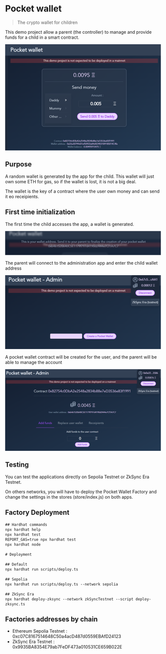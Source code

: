 # Pocket wallet

> The crypto wallet for children

This demo project allow a parent (the controller) to manage and provide funds for a child in a smart contract.

![User application](./doc/assets/user_app.png)

## Purpose

A random wallet is generated by the app for the child. 
This wallet will just own some ETH for gas, so if the wallet is lost, it is not a big deal.

The wallet is the key of a contract where the user own money and can send it eo receipients.

## First time initialization

The first time the child accesses the app, a wallet is generated.

![User application : First time](./doc/assets/user_app_firsttime.png)

The parent will connect to the administration app and enter the child wallet address

![Admin application : First time](./doc/assets/admin_app_firsttime.png)

A pocket wallet contract will be created for the user, and the parent will be able to manage the account

![Alt text](./doc/assets/admin_app.png)

## Testing

You can test the applications directly on Sepolia Testnet or ZkSync Era Testnet.

On others networks, you will have to deploy the Pocket Wallet Factory and change the settings in the stores (store/index.js) on both apps. 

## Factory Deployment

```shell
## Hardhat commands 
npx hardhat help
npx hardhat test
REPORT_GAS=true npx hardhat test
npx hardhat node

# Deployment

## Default
npx hardhat run scripts/deploy.ts

## Sepolia
npx hardhat run scripts/deploy.ts --network sepolia

## ZkSync Era
npx hardhat deploy-zksync --network zkSyncTestnet --script deploy-zksync.ts
```

## Factories addresses by chain

- Ethereum Sepolia Testnet : 0xc07C8167514648C50a4acD487d0559EBAfD24123
- ZkSync Era Testnet : 0x9935BA8354E79ab7FeDF473a010531CE659B022E

